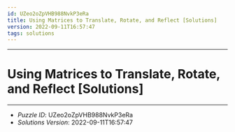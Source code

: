 ```yaml
---
id: UZeo2oZpVHB988NvkP3eRa
title: Using Matrices to Translate, Rotate, and Reflect [Solutions]
version: 2022-09-11T16:57:47
tags: solutions
---
```


--------------------------------------------------------------------------------------------

# Using Matrices to Translate, Rotate, and Reflect [Solutions]

--------------------------------------------------------------------------------------------

* _Puzzle ID_: UZeo2oZpVHB988NvkP3eRa
* _Solutions Version_: 2022-09-11T16:57:47

